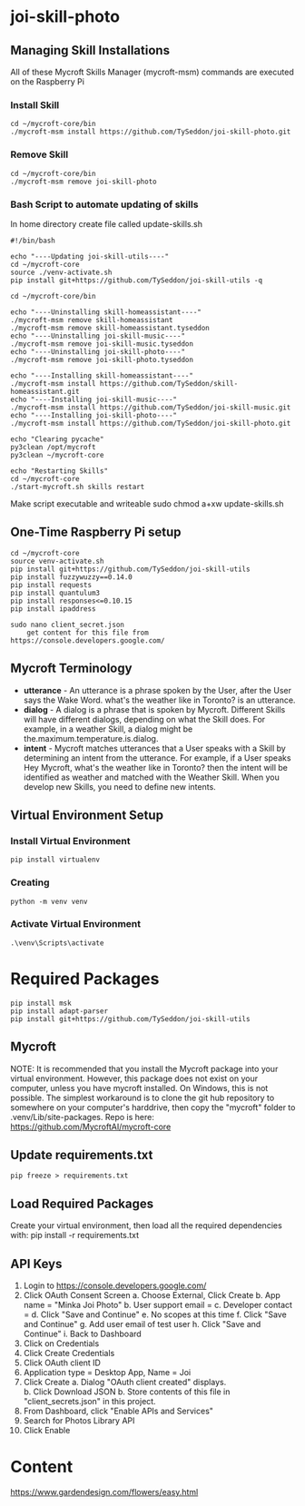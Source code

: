 # joi-skill-photo

## Managing Skill Installations
All of these Mycroft Skills Manager (mycroft-msm) commands are executed on the Raspberry Pi

### Install Skill
    cd ~/mycroft-core/bin
    ./mycroft-msm install https://github.com/TySeddon/joi-skill-photo.git

### Remove Skill    
    cd ~/mycroft-core/bin
    ./mycroft-msm remove joi-skill-photo

### Bash Script to automate updating of skills
In home directory create file called update-skills.sh

    #!/bin/bash

    echo "----Updating joi-skill-utils----"
    cd ~/mycroft-core
    source ./venv-activate.sh
    pip install git+https://github.com/TySeddon/joi-skill-utils -q

    cd ~/mycroft-core/bin

    echo "----Uninstalling skill-homeassistant----"
    ./mycroft-msm remove skill-homeassistant
    ./mycroft-msm remove skill-homeassistant.tyseddon
    echo "----Uninstalling joi-skill-music----"
    ./mycroft-msm remove joi-skill-music.tyseddon
    echo "----Uninstalling joi-skill-photo----"
    ./mycroft-msm remove joi-skill-photo.tyseddon

    echo "----Installing skill-homeassistant----"
    ./mycroft-msm install https://github.com/TySeddon/skill-homeassistant.git
    echo "----Installing joi-skill-music----"
    ./mycroft-msm install https://github.com/TySeddon/joi-skill-music.git
    echo "----Installing joi-skill-photo----"
    ./mycroft-msm install https://github.com/TySeddon/joi-skill-photo.git

    echo "Clearing pycache"
    py3clean /opt/mycroft
    py3clean ~/mycroft-core

    echo "Restarting Skills"
    cd ~/mycroft-core
    ./start-mycroft.sh skills restart

Make script executable and writeable
    sudo chmod a+xw update-skills.sh

## One-Time Raspberry Pi setup
    cd ~/mycroft-core        
    source venv-activate.sh  
    pip install git+https://github.com/TySeddon/joi-skill-utils    
    pip install fuzzywuzzy==0.14.0
    pip install requests
    pip install quantulum3
    pip install responses<=0.10.15
    pip install ipaddress    

    sudo nano client_secret.json
        get content for this file from https://console.developers.google.com/


## Mycroft Terminology

* **utterance** - An utterance is a phrase spoken by the User, after the User says the Wake Word. what's the weather like in Toronto? is an utterance.
* **dialog** - A dialog is a phrase that is spoken by Mycroft. Different Skills will have different dialogs, depending on what the Skill does. For example, in a weather Skill, a dialog might be the.maximum.temperature.is.dialog.
* **intent** - Mycroft matches utterances that a User speaks with a Skill by determining an intent from the utterance. For example, if a User speaks Hey Mycroft, what's the weather like in Toronto? then the intent will be identified as weather and matched with the Weather Skill. When you develop new Skills, you need to define new intents.

## Virtual Environment Setup

### Install Virtual Environment
    pip install virtualenv

### Creating 
    python -m venv venv

### Activate Virtual Environment
    .\venv\Scripts\activate

# Required Packages
    pip install msk
    pip install adapt-parser
    pip install git+https://github.com/TySeddon/joi-skill-utils

## Mycroft 
NOTE: It is recommended that you install the Mycroft package into your virtual environment.  However, this package does not exist on your computer, unless you have mycroft installed.  On Windows, this is not possible.  The simplest workaround is to clone the git hub repository to somewhere on your computer's harddrive, then copy the "mycroft" folder to .venv/Lib/site-packages.
Repo is here: https://github.com/MycroftAI/mycroft-core

## Update requirements.txt
    pip freeze > requirements.txt

## Load Required Packages
Create your virtual environment, then load all the required dependencies with:
    pip install -r requirements.txt

## API Keys
1. Login to https://console.developers.google.com/
2. Click OAuth Consent Screen
    a. Choose External, Click Create
    b. App name = "Minka Joi Photo"
    b. User support email = <any email you want>
    c. Developer contact = <any email you want>
    d. Click "Save and Continue"
    e. No scopes at this time
    f. Click "Save and Continue"
    g. Add user email of test user
    h. Click "Save and Continue"
    i. Back to Dashboard
3. Click on Credentials
4. Click Create Credentials
5. Click OAuth client ID
6. Application type = Desktop App, Name = Joi
7. Click Create
    a. Dialog "OAuth client created" displays.  
    b. Click Download JSON
    b. Store contents of this file in "client_secrets.json" in this project.
8. From Dashboard, click "Enable APIs and Services"
9. Search for Photos Library API
10. Click Enable



# Content
https://www.gardendesign.com/flowers/easy.html
